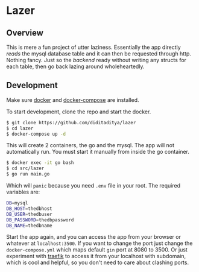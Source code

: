 # Lazer

## Overview

This is mere a fun project of utter laziness. Essentially the app directly *reads* the mysql database table and it can then be requested through http. Nothing fancy. Just so the *backend* ready without writing any structs for each table, then go back lazing around wholeheartedly.

## Development

Make sure [docker](https://docs.docker.com/install/) and [docker-compose](https://docs.docker.com/compose/install/) are installed.

To start development, clone the repo and start the docker.

```bash
$ git clone https://github.com/diditaditya/lazer
$ cd lazer
$ docker-compose up -d
```

This will create 2 containers, the go and the mysql. The app will not automatically run. You must start it manually from inside the go container.

```bash
$ docker exec -it go bash
$ cd src/lazer
$ go run main.go
```

Which will `panic` because you need `.env` file in your root. The required variables are:

```bash
DB=mysql
DB_HOST=thedbhost
DB_USER=thedbuser
DB_PASSWORD=thedbpassword
DB_NAME=thedbname
```

Start the app again, and you can access the app from your browser or whatever at `localhost:3500`. If you want to change the port just change the `docker-compose.yml` which maps default `gin` port at 8080 to 3500. Or just experiment with [traefik](https://docs.traefik.io/) to access it from your localhost with subdomain, which is cool and helpful, so you don't need to care about clashing ports.